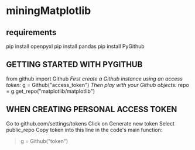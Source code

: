 # miningMatplotlib

## requirements 
pip install openpyxl
pip install pandas
pip install PyGithub

## GETTING STARTED WITH PYGITHUB 
from github import Github
*First create a Github instance using an access token:* 
g = Github("access_token")
*Then play with your Github objects:*
repo = g.get_repo("matplotlib/matplotlib")


## WHEN CREATING PERSONAL ACCESS TOKEN
Go to github.com/settings/tokens
Click on Generate new token
Select public_repo 
Copy token into this line in the code's main function:
> g = Github("token")



